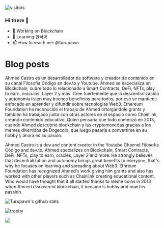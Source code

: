 ![visitors](https://visitor-badge.glitch.me/badge?page_id=turupawn.turupawn)

### Hi there 👋

- 🔭 Working on Blockchain
- 🌱 Learning 한국어
- 📫 How to reach me: @turupawn

# Blog posts

<!-- BLOG-POST-LIST:START -->
<!-- BLOG-POST-LIST:END -->

Ahmed Castro es un desarrollador de software y creador de contenido en su canal Filosofía Código en dev.to y Youtube. Ahmed se especializa en Blockchain, cubre todo lo relacionado a Smart Contracts, DeFi, NFTs, play to earn, oráculos, Layer 2 y más. Cree fuértemente que la descentralización y autonomía traen muy buenos beneficios para todos, por eso se mantiene enfocado en aprender y difundir sobre tecnologías Web3. Ethereum Foundation ha reconocido el trabajo de Ahmed ortorgándole grants y también ha trabajado junto con otras actores en el espacio como Chainlink, creando contenido educativo. Quién pensaría que todo comenzó en 2013, cuando Ahmed descubrió blockchain y las cryptomonedas gracias a los memes divertidos de Dogecoin, que luego pasaría a convertirse en su hobby y ahora es su pasión.

Ahmed Castro is a dev and content creator in the Youtube Channel Filosofía Código and dev.to. Ahmed specializes on Blockchain, Smart Contracts, DeFi, NFTs, play to earn, oracles, Layer 2 and more. He strongly believes that decentralization and autonomy brings great benefits to everyone, that's why he focuses on learning and spreading about Web3. Ethreum Foundation has recognized Ahmed's work giving him grants and also has worked with other players such as Chainlink creating educational content. Who would have thought that it all started thanks to meme coins in 2013 when Ahmed discovered blockchain, it became is hobby and now his passion.

![Turupawn's github stats](https://github-readme-stats.vercel.app/api?username=turupawn&show_icons=true)

[![trophy](https://github-profile-trophy.vercel.app/?username=Turupawn&theme=onedark)](https://github.com/ryo-ma/github-profile-trophy)

<a href="https://github.com/anuraghazra/github-readme-stats">
  <!-- Change the `github-readme-stats.anuraghazra1.vercel.app` to `github-readme-stats.vercel.app`  -->
  <img align="center" src="https://github-readme-stats.anuraghazra1.vercel.app/api/top-langs/?username=Turupawn&layout=compact&theme=radical" />
</a>

<!--
**Turupawn/Turupawn** is a ✨ _special_ ✨ repository because its `README.md` (this file) appears on your GitHub profile.

Here are some ideas to get you started:

- 🔭 I’m currently working on ...
- 🌱 I’m currently learning ...
- 👯 I’m looking to collaborate on ...
- 🤔 I’m looking for help with ...
- 💬 Ask me about ...
- 📫 How to reach me: ...
- 😄 Pronouns: ...
- ⚡ Fun fact: ...
-->
